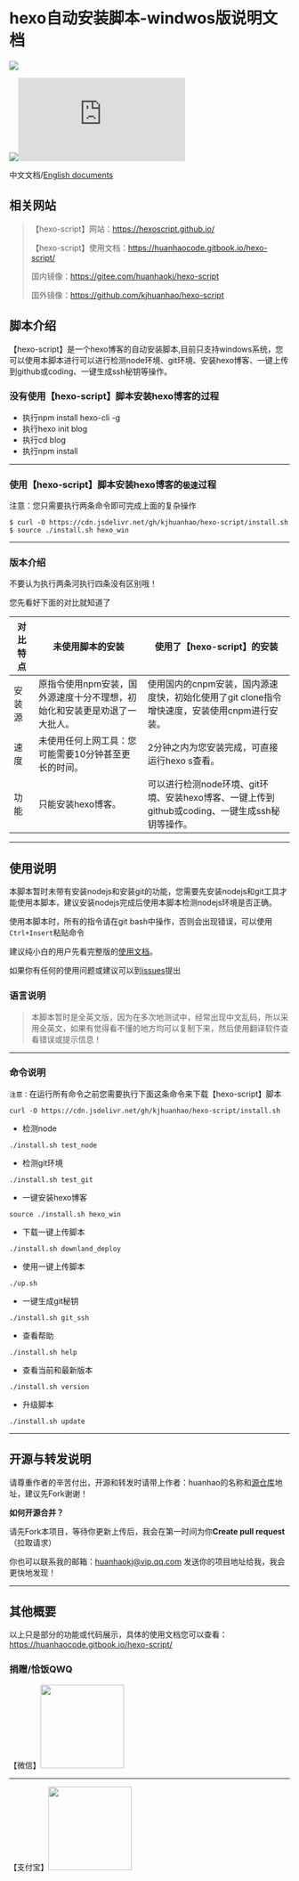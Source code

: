 # hexo自动安装脚本-windwos版说明文档



![](https://cdn.jsdelivr.net/gh/huanhaokj/cdn/img/hexoscript.png)

![](https://img.shields.io/badge/version-v1.1-blue)![](https://img.shields.io/github/size/kjhuanhao/hexo-script/install.sh)

中文文档/[English documents](https://github.com/kjhuanhao/hexo-script/blob/master/README.md)

## 相关网站

> 【hexo-script】网站：https://hexoscript.github.io/
>
> 【hexo-script】使用文档：https://huanhaocode.gitbook.io/hexo-script/
>
> 国内镜像：https://gitee.com/huanhaokj/hexo-script
>
> 国外镜像：https://github.com/kjhuanhao/hexo-script

## 脚本介绍

【hexo-script】是一个hexo博客的自动安装脚本,目前只支持windows系统，您可以使用本脚本进行可以进行检测node环境、git环境、安装hexo博客、一键上传到github或coding、一键生成ssh秘钥等操作。

### 没有使用【hexo-script】脚本安装hexo博客的过程

- 执行npm install hexo-cli -g
- 执行hexo init blog
- 执行cd blog
- 执行npm install

***

### 使用【hexo-script】脚本安装hexo博客的`极速`过程

注意：您只需要执行两条命令即可完成上面的复杂操作

```shell
$ curl -O https://cdn.jsdelivr.net/gh/kjhuanhao/hexo-script/install.sh
$ source ./install.sh hexo_win
```

***

### 版本介绍

不要认为执行两条河执行四条没有区别哦！

您先看好下面的对比就知道了

| 对比特点 | 未使用脚本的安装                                             | 使用了【hexo-script】的安装                                  |
| -------- | ------------------------------------------------------------ | ------------------------------------------------------------ |
| 安装源   | 原指令使用npm安装，国外源速度十分不理想，初始化和安装更是劝退了一大批人。 | 使用国内的cnpm安装，国内源速度快，初始化使用了git clone指令增快速度，安装使用cnpm进行安装。 |
| 速度     | 未使用任何上网工具：您可能需要10分钟甚至更长的时间。         | 2分钟之内为您安装完成，可直接运行hexo s查看。                |
| 功能     | 只能安装hexo博客。                                           | 可以进行检测node环境、git环境、安装hexo博客、一键上传到github或coding、一键生成ssh秘钥等操作。 |

***

## 使用说明

本脚本暂时未带有安装nodejs和安装git的功能，您需要先安装nodejs和git工具才能使用本脚本，建议安装nodejs完成后使用本脚本检测nodejs环境是否正确。

使用本脚本时，所有的指令请在git bash中操作，否则会出现错误，可以使用`Ctrl+Insert`粘贴命令

建议纯小白的用户先看完整版的[使用文档](https://huanhaocode.gitbook.io/hexo-script/)。

如果你有任何的使用问题或建议可以到[issues](https://github.com/kjhuanhao/hexo-script/issues/ )提出

### 语言说明

> 本脚本暂时是全英文版，因为在多次地测试中，经常出现中文乱码，所以采用全英文，如果有觉得看不懂的地方均可以复制下来，然后使用翻译软件查看错误或提示信息！

***

### 命令说明

`注意：`在运行所有命令之前您需要执行下面这条命令来下载【hexo-script】脚本

```
curl -O https://cdn.jsdelivr.net/gh/kjhuanhao/hexo-script/install.sh
```



* 检测node

```shell
./install.sh test_node
```

* 检测git环境

```
./install.sh test_git
```

* 一键安装hexo博客

```shell
source ./install.sh hexo_win
```

* 下载一键上传脚本

```
./install.sh downland_deploy
```

* 使用一键上传脚本

```
./up.sh
```

* 一键生成git秘钥

```
./install.sh git_ssh
```

* 查看帮助

```
./install.sh help
```

* 查看当前和最新版本

```
./install.sh version
```

* 升级脚本

```
./install.sh update
```

***

## 开源与转发说明

请尊重作者的辛苦付出，开源和转发时请带上作者：huanhao的名称和[源仓库](https://github.com/kjhuanhao/hexo-script)地址，建议先Fork谢谢！

**如何开源合并？**

请先Fork本项目，等待你更新上传后，我会在第一时间为你**Create pull request**（拉取请求）

你也可以联系我的邮箱：huanhaokj@vip.qq.com 发送你的项目地址给我，我会更快地发现！

***

## 其他概要

以上只是部分的功能或代码展示，具体的使用文档您可以查看：https://huanhaocode.gitbook.io/hexo-script/

### 捐赠/恰饭QWQ

【微信】<img src = "http://301technology.cn/wp-content/uploads/2019/07/1058a552f136b122.jpg"  height="150" width="150" >

***

【支付宝】<img src = "http://301technology.cn/wp-content/uploads/2019/07/2129dcaedb9a0b9f.jpg" height="150" width="150" >